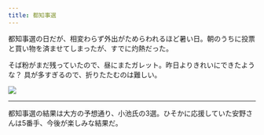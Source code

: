 ```yaml
---
title: 都知事選
---
```


都知事選の日だが、相変わらず外出がためらわれるほど暑い日。朝のうちに投票と買い物を済ませてしまったが、すでに灼熱だった。

そば粉がまだ残っていたので、昼にまたガレット。昨日よりきれいにできたような？ 具が多すぎるので、折りたたむのは難しい。

![](https://photos.old.apkas.net/medium/202407/20240707-125038.webp)

---

都知事選の結果は大方の予想通り、小池氏の3選。ひそかに応援していた安野さんは5番手、今後が楽しみな結果だ。
